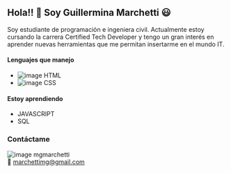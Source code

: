 ## Hola!! :wave: Soy Guillermina Marchetti :smiley:

Soy estudiante de programación e ingeniera civil.
Actualmente estoy cursando la carrera Certified Tech Developer y tengo un gran interés en aprender nuevas herramientas que me permitan insertarme en el mundo IT.

#### Lenguajes que manejo

 * ![image](https://user-images.githubusercontent.com/97122665/148116272-f7132d62-942b-4ae1-b54b-e318d2140545.png) HTML                                                                                                                                           
 * ![image](https://user-images.githubusercontent.com/97122665/148116429-f58a8e9e-13da-4b4b-b39b-95b2cf377036.png) CSS                                
                                                                                                                                         
#### Estoy aprendiendo

* JAVASCRIPT
* SQL


### Contáctame
![image](https://user-images.githubusercontent.com/97122665/148116505-6086f231-68d3-457d-9ea2-49b58591f6e8.png) mgmarchetti </br>
:e-mail: marchettimg@gmail.com

